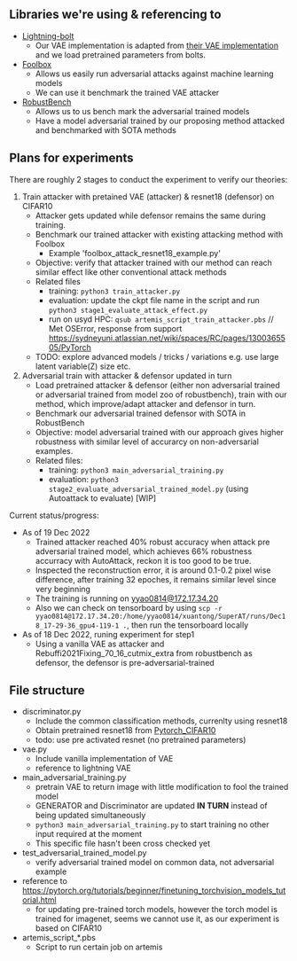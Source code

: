## Libraries we're using & referencing to
- [Lightning-bolt](https://github.com/Lightning-AI/lightning-bolts)
    - Our VAE implementation is adapted from [their VAE implementation](https://github.com/Lightning-AI/lightning-bolts/blob/master/pl_bolts/models/autoencoders/basic_vae/basic_vae_module.py) and we load pretrained parameters from bolts.
- [Foolbox](https://github.com/bethgelab/foolbox)
    - Allows us easily run adversarial attacks against machine learning models
    - We can use it benchmark the trained VAE attacker
- [RobustBench](https://github.com/RobustBench/robustbench)
    - Allows us to us bench mark the adversarial trained models
    - Have a model adversarial trained by our proposing method attacked and benchmarked with SOTA methods

## Plans for experiments

There are roughly 2 stages to conduct the experiment to verify our theories:

1. Train attacker with pretained VAE (attacker) & resnet18 (defensor) on CIFAR10
    - Attacker gets updated while defensor remains the same during training.
    - Benchmark our trained attacker with existing attacking method with Foolbox
        - Example 'foolbox_attack_resnet18_example.py'
    - Objective: verify that attacker trained with our method can reach similar effect like other conventional attack methods
    - Related files
        - training: `python3 train_attacker.py`
        - evaluation: update the ckpt file name in the script and run `python3 stage1_evaluate_attack_effect.py`
        - run on usyd HPC: `qsub artemis_script_train_attacker.pbs` // Met OSError, response from support https://sydneyuni.atlassian.net/wiki/spaces/RC/pages/1300365505/PyTorch
    - TODO: explore advanced models / tricks / variations e.g. use large latent variable(Z) size etc.
2. Adversarial train with attacker & defensor updated in turn 
    - Load pretrained attacker & defensor (either non adversarial trained or adversarial trained from model zoo of robustbench), train with our method, which improve/adapt attacker and defensor in turn. 
    - Benchmark our adversarial trained defensor with SOTA in RobustBench
    - Objective: model adversarial trained with our approach gives higher robustness with similar level of accurarcy on non-adversarial examples.
    - Related files:
        - training:  `python3 main_adversarial_training.py`
        - evaluation: `python3 stage2_evaluate_adversarial_trained_model.py` (using Autoattack to evaluate) [WIP]


Current status/progress:

- As of 19 Dec 2022
    - Trained attacker reached 40% robust accuracy when attack pre adversarial trained model, which achieves 66% robustness accurracy with AutoAttack, reckon it is too good to be true.
    - Inspected the reconstruction error, it is around 0.1-0.2 pixel wise difference, after training 32 epoches, it remains similar level since very beginning
    - The training is running on yyao0814@172.17.34.20
    - Also  we can check on tensorboard by using `scp -r yyao0814@172.17.34.20:/home/yyao0814/xuantong/SuperAT/runs/Dec18_17-29-36_gpu4-119-1 .`, then run the tensorboard locally
- As of 18 Dec 2022, runing experiment for step1
    - Using a vanilla VAE as attacker and Rebuffi2021Fixing_70_16_cutmix_extra from robustbench as defensor, the defensor is pre-adversarial-trained


## File structure 
- discriminator.py
    - Include the common classification methods, currenlty using resnet18
    - Obtain pretrained resnet18 from [Pytorch_CIFAR10](https://github.com/huyvnphan/PyTorch_CIFAR10#pytorch-models-trained-on-cifar-10-dataset)
    - todo: use pre activated resnet (no pretrained parameters)
- vae.py
    - Include vanilla implementation of VAE
    - reference to lightning VAE
- main_adversarial_training.py
    - pretrain VAE to return image with little modification to fool the trained model
    - GENERATOR and Discriminator are updated **IN TURN** instead of being updated simultaneously
    - `python3 main_adversarial_training.py` to start training no other input required at the moment
    - This specific file hasn't been cross checked yet
- test_adversarial_trained_model.py
    - verify adversarial trained model on common data, not adversarial example
- reference to https://pytorch.org/tutorials/beginner/finetuning_torchvision_models_tutorial.html
    - for updating pre-trained torch models, however the torch model is trained for imagenet, seems we cannot use it, as our experiment is based on CIFAR10
- artemis_script_*.pbs
    - Script to run certain job on artemis